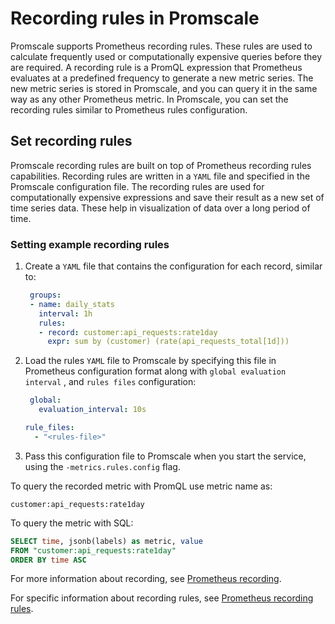# Recording rules in Promscale
Promscale supports Prometheus recording rules. These rules
are used to calculate frequently used or computationally expensive queries
before they are required. A recording rule is a PromQL expression that
Prometheus evaluates at a predefined frequency to generate a new metric series.
The new metric series is stored in Promscale, and you can query it in the same
way as any other Prometheus metric. In Promscale, you can set the recording 
rules similar to Prometheus rules configuration.


## Set recording rules

Promscale recording rules are built on top of Prometheus recording rules capabilities.
Recording rules are written in a `YAML` file and specified in the Promscale configuration
file.
The recording rules are used for computationally expensive expressions and save
their result as a new set of time series data. These help in visualization of
data over a long period of time. 

### Setting example recording rules
1.  Create a `YAML` file that contains the configuration for each record,
    similar to:
    ```yaml
     groups:
     - name: daily_stats
       interval: 1h
       rules:
       - record: customer:api_requests:rate1day
         expr: sum by (customer) (rate(api_requests_total[1d]))
    ```
1.  Load the rules `YAML` file to Promscale by specifying this file in
    Prometheus configuration format along with `global evaluation interval` 
    , and `rules files` configuration:
    ```yaml
     global:
       evaluation_interval: 10s

    rule_files:
      - "<rules-file>"
    ```
1.  Pass this configuration file to Promscale when you start the service,
     using the `-metrics.rules.config` flag.
    
</procedure>

To query the recorded metric with PromQL use metric name as:
```promql
customer:api_requests:rate1day
```

To query the metric with SQL:
```sql
SELECT time, jsonb(labels) as metric, value
FROM "customer:api_requests:rate1day"
ORDER BY time ASC
```

For more information about recording,
see [Prometheus recording][prometheus-recording]. 

For specific information about
recording rules, see [Prometheus recording rules][prometheus-recording-rules].

[prometheus-recording]: https://prometheus.io/docs/practices/rules/
[prometheus-recording-rules]:
    https://prometheus.io/docs/prometheus/latest/configuration/recording_rules/

